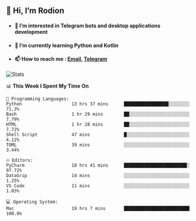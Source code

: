 ## 👋 Hi, I’m Rodion
- #### 👀 I’m interested in Telegram bots and desktop applications development
- #### 🌱 I’m currently learning Python and Kotlin
- #### 📫 How to reach me : [Email](mailto:me@lavn.ml), [Telegram](https://t.me/fast_geek)

![Stats](https://github-readme-stats.vercel.app/api?username=fast-geek&show_icons=true&theme=react&hide=issues&count_private=true&layout=compact)


<!--START_SECTION:waka-->
📊 **This Week I Spent My Time On** 

```text
💬 Programming Languages: 
Python                   13 hrs 37 mins      █████████████████░░░░░░░░   71.3% 
Bash                     1 hr 29 mins        ██░░░░░░░░░░░░░░░░░░░░░░░   7.79% 
HTML                     1 hr 28 mins        ██░░░░░░░░░░░░░░░░░░░░░░░   7.72% 
Shell Script             47 mins             █░░░░░░░░░░░░░░░░░░░░░░░░   4.12% 
TOML                     39 mins             ░░░░░░░░░░░░░░░░░░░░░░░░░   3.44%

🔥 Editors: 
PyCharm                  18 hrs 41 mins      ████████████████████████░   97.72% 
DataGrip                 14 mins             ░░░░░░░░░░░░░░░░░░░░░░░░░   1.25% 
VS Code                  11 mins             ░░░░░░░░░░░░░░░░░░░░░░░░░   1.03%

💻 Operating System: 
Mac                      19 hrs 7 mins       █████████████████████████   100.0%

```


<!--END_SECTION:waka-->
